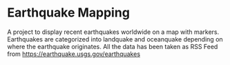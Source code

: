 # Earthquake Mapping

A project to display recent earthquakes worldwide on a map with markers.
Earthquakes are categorized into landquake and oceanquake depending on where the earthquake originates.
All the data has been taken as RSS Feed from https://earthquake.usgs.gov/earthquakes

